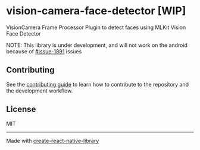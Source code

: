 # vision-camera-face-detector [WIP]

VisionCamera Frame Processor Plugin to detect faces using MLKit Vision Face Detector

NOTE: This library is under development, and will not work on the android because of [#issue-1891](https://github.com/mrousavy/react-native-vision-camera/issues/1891) issues


## Contributing

See the [contributing guide](CONTRIBUTING.md) to learn how to contribute to the repository and the development workflow.

## License

MIT

---

Made with [create-react-native-library](https://github.com/callstack/react-native-builder-bob)
